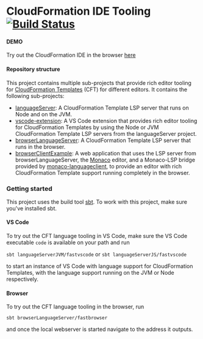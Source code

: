 CloudFormation IDE Tooling [![Build Status](https://travis-ci.org/keyboardDrummer/cloudformation-ide-tooling.svg?branch=master)](https://travis-ci.org/keyboardDrummer/Miksilo)
==========

#### DEMO
Try out the CloudFormation IDE in the browser [here](https://keyboarddrummer.github.io/cloudformation-ide-tooling/)

#### Repository structure
This project contains multiple sub-projects that provide rich editor tooling for [CloudFormation Templates](https://aws.amazon.com/cloudformation/resources/templates/) (CFT) for different editors. It contains the following sub-projects:
- [languageServer](languageServer): A CloudFormation Template LSP server that runs on Node and on the JVM.
- [vscode-extension](vscode-extension): A VS Code extension that provides rich editor tooling for CloudFormation Templates by using the Node or JVM CloudFormation Template LSP servers from the languageServer project.
- [browserLanguageServer](browserLanguageServer): A CloudFormation Template LSP server that runs in the browser.
- [browserClientExample](browserClientExample): A web application that uses the LSP server from browserLanguageServer, the [Monaco](https://github.com/microsoft/monaco-editor) editor, and a Monaco-LSP bridge provided by [monaco-languageclient](https://github.com/TypeFox/monaco-languageclient), to provide an editor with rich CloudFormation Template support running completely in the browser.

### Getting started
This project uses the build tool [sbt](https://www.scala-sbt.org). To work with this project, make sure you've installed sbt.

#### VS Code
To try out the CFT language tooling in VS Code, make sure the VS Code executable `code` is available on your path and run 

`sbt languageServerJVM/fastvscode` or `sbt languageServerJS/fastvscode`

to start an instance of VS Code with language support for CloudFormation Templates, with the language support running on the JVM or Node respectively.

#### Browser
To try out the CFT language tooling in the browser,  run

`sbt browserLanguageServer/fastbrowser`

and once the local webserver is started navigate to the address it outputs.


